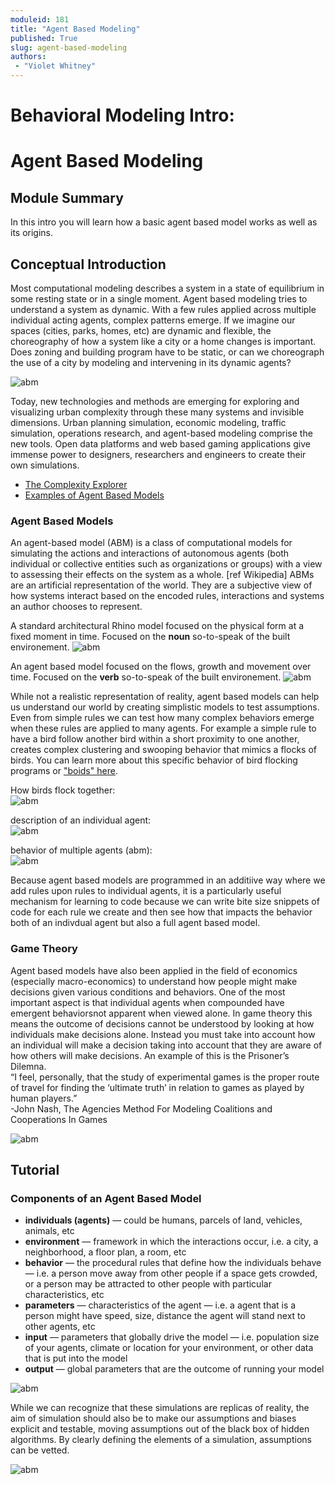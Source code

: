 ```yaml
---
moduleid: 181
title: "Agent Based Modeling"
published: True
slug: agent-based-modeling
authors:
 - "Violet Whitney"
---
```


Behavioral Modeling Intro:
===========================================

# Agent Based Modeling
## Module Summary

In this intro you will learn how a basic agent based model works as well as its origins.


## Conceptual Introduction
Most computational modeling describes a system in a state of equilibrium in some resting state or in a single moment. Agent based modeling tries to understand a system as dynamic. With a few rules applied across multiple individual acting agents, complex patterns emerge. If we imagine our spaces (cities, parks, homes, etc) are dynamic and flexible, the choreography of how a system like a city or a home changes is important. Does zoning and building program have to be static, or can we choreograph the use of a city by modeling and intervening in its dynamic agents?

![abm](images/abm-1.jpeg#img-full)

Today, new technologies and methods are emerging for exploring and visualizing urban complexity through these many systems and invisible dimensions. Urban planning simulation, economic modeling, traffic simulation, operations research, and agent-based modeling comprise the new tools. Open data platforms and web based gaming applications give immense power to designers, researchers and engineers to create their own simulations.

- [The Complexity Explorer](https://www.complexityexplorer.org/)   
- [Examples of Agent Based Models](http://www.complexity-explorables.org/explorables/)

### Agent Based Models
An agent-based model (ABM) is a class of computational models for simulating the actions and interactions of autonomous agents (both individual or collective entities such as organizations or groups) with a view to assessing their effects on the system as a whole. [ref Wikipedia]
ABMs are an artificial representation of the world. They are a subjective view of how systems interact based on the encoded rules, interactions and systems an author chooses to represent.

A standard architectural Rhino model focused on the physical form at a fixed moment in time. Focused on the **noun** so-to-speak of the built environement. 
![abm](images/abm-6.jpeg#img-full)

An agent based model focused on the flows, growth and movement over time. Focused on the **verb** so-to-speak of the built environement. 
![abm](images/abm-7.gif#img-full)

While not a realistic representation of reality, agent based models can help us understand our world by creating simplistic models to test assumptions. Even from simple rules we can test how many complex behaviors emerge when these rules are applied to many agents. For example a simple rule to have a bird follow another bird within a short proximity to one another, creates complex clustering and swooping behavior that mimics a flocks of birds. You can learn more about this specific behavior of bird flocking programs or ["boids" here](https://en.wikipedia.org/wiki/Boids).

How birds flock together:   
![abm](images/abm-12.gif)

description of an individual agent:   
![abm](images/abm-2.jpeg#img-full)

behavior of multiple agents (abm):   
![abm](images/abm-13.gif)

Because agent based models are programmed in an additiive way where we add rules upon rules to individual agents, it is a particularly useful mechanism for learning to code because we can write bite size snippets of code for each rule we create and then see how that impacts the behavior both of an indivdual agent but also a full agent based model.

### Game Theory
Agent based models have also been applied in the field of economics (especially macro-economics) to understand how people might make decisions given various conditions and behaviors. One of the most important aspect is that individual agents when compounded have emergent behaviorsnot apparent when viewed alone. In game theory this means the outcome of decisions cannot be understood by looking at how individuals make decisions alone. Instead you must take into account how an individual will make a decision taking into account that they are aware of how others will make decisions. An example of this is the Prisoner’s Dilemna.   
“I feel, personally, that the study of experimental games is the proper route of travel for finding the ‘ultimate truth’ in relation to games as played by human players.”   
-John Nash, The Agencies Method For Modeling Coalitions and Cooperations In Games

![abm](images/abm-3.gif#img-full)


## Tutorial
### Components of an Agent Based Model
- **individuals (agents)** — could be humans, parcels of land, vehicles, animals, etc
- **environment** — framework in which the interactions occur, i.e. a city, a neighborhood, a floor plan, a room, etc
- **behavior** — the procedural rules that define how the individuals behave — i.e. a person move away from other people if a space gets crowded, or a person may be attracted to other people with particular characteristics, etc
- **parameters** — characteristics of the agent — i.e. a agent that is a person might have speed, size, distance the agent will stand next to other agents, etc
- **input** — parameters that globally drive the model — i.e. population size of your agents, climate or location for your environment, or other data that is put into the model
- **output** — global parameters that are the outcome of running your model


![abm](images/abm-4.png#img-full)

While we can recognize that these simulations are replicas of reality, the aim of simulation should also be to make our assumptions and biases explicit and testable, moving assumptions out of the black box of hidden algorithms. By clearly defining the elements of a simulation, assumptions can be vetted.

![abm](images/abm-5.png#img-full)
